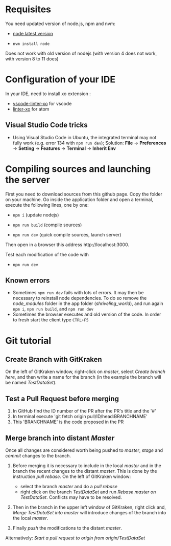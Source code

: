 # Requisites

You need updated version of node.js, npm and nvm:

-   [node latest version](https://github.com/nodesource/distributions/blob/master/README.md#deb)

-   `nvm install node `

Does not work with old version of nodejs (with version 4 does not work, with version 8 to 11 does)

# Configuration of your IDE

In your IDE, need to install xo extension :

-   [vscode-linter-xo](https://github.com/SamVerschueren/vscode-linter-xo) for vscode
-   [linter-xo](https://github.com/xojs/atom-linter-xo) for atom

## Visual Studio Code tricks

* Using Visual Studio Code in Ubuntu, the integrated terminal may not fully work (e.g. error 134 with `npm run dev`); Solution: __File__ -> __Preferences__ -> __Setting__ -> __Features__ -> __Terminal__ -> __Inherit Env__

# Compiling sources and launching the server

First you need to download sources from this github page. Copy the folder on your machine.
Go inside the application folder and open a terminal, execute the following lines, one by one:

* `npm i` (update nodejs)

* `npm run build` (compile sources)

* `npm run dev` (quick compile sources, launch server)

Then open in a browser this address http://localhost:3000.

Test each modification of the code with
* `npm run dev`
## Known errors

* Sometimes `npm run dev` fails with lots of errors. It may then be necessary to reinstall node dependencies. To do so remove the _node_modules_ folder in the app folder (_shriveling_world_), and run again `npm i`, `npm run build`, and `npm run dev`
* Sometimes the browser executes and old version of the code. In order to fresh start the client type `CTRL+F5`
# Git tutorial

## Create Branch with GitKraken

On the left of GitKraken window, right-click on _master_, select _Create branch here_, and then write a name for the branch (in the example the branch will be named _TestDataSet_).

## Test a Pull Request before merging

1. In GitHub find the ID number of the PR after the PR's title and the '#'
2. In terminal execute 'git fetch origin pull/ID/head:BRANCHNAME'
3. This 'BRANCHNAME' is the code proposed in the PR

## Merge branch into distant _Master_

Once all changes are considered worth being pushed to _master_, _stage_ and _commit_ changes to the branch.

1. Before merging it is necessary to include in the local _master_ and in the branch the recent changes to the distant _master_. This is done by the instruction _pull rebase_. On the left of GitKraken window:
   * select the branch _master_ and do a _pull rebase_
   * right click on the branch _TestDataSet_ and run _Rebase master on TestDataSet_. Conflicts may have to be resolved.

2. Then in the branch in the upper left window of GitKraken, right click and, _Merge TestDataSet into master_ will introduce changes of the branch into the local _master_.

3. Finally _push_ the modifications to the distant _master_.

Alternatively: _Start a pull request to origin from origin/TestDataSet_